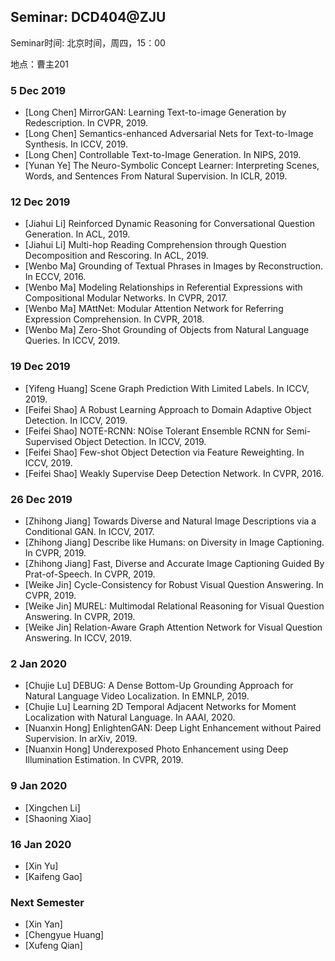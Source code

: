## Seminar: DCD404@ZJU

Seminar时间: 北京时间，周四，15：00

地点：曹主201

### 5 Dec 2019
- [Long Chen] MirrorGAN: Learning Text-to-image Generation by Redescription. In CVPR, 2019.
- [Long Chen] Semantics-enhanced Adversarial Nets for Text-to-Image Synthesis. In ICCV, 2019.
- [Long Chen] Controllable Text-to-Image Generation. In NIPS, 2019.
- [Yunan Ye] The Neuro-Symbolic Concept Learner: Interpreting Scenes, Words, and Sentences From Natural Supervision. In ICLR, 2019.

### 12 Dec 2019
- [Jiahui Li] Reinforced Dynamic Reasoning for Conversational Question Generation. In ACL, 2019.
- [Jiahui Li] Multi-hop Reading Comprehension through Question Decomposition and Rescoring. In ACL, 2019.
- [Wenbo Ma] Grounding of Textual Phrases in Images by Reconstruction. In ECCV, 2016.
- [Wenbo Ma] Modeling Relationships in Referential Expressions with Compositional Modular Networks. In CVPR, 2017.
- [Wenbo Ma] MAttNet: Modular Attention Network for Referring Expression Comprehension. In CVPR, 2018.
- [Wenbo Ma] Zero-Shot Grounding of Objects from Natural Language Queries. In ICCV, 2019.

  

### 19 Dec 2019
- [Yifeng Huang] Scene Graph Prediction With Limited Labels. In ICCV, 2019.
- [Feifei Shao] A Robust Learning Approach to Domain Adaptive Object Detection. In ICCV, 2019.
- [Feifei Shao] NOTE-RCNN: NOise Tolerant Ensemble RCNN for Semi-Supervised Object Detection. In ICCV, 2019.
- [Feifei Shao] Few-shot Object Detection via Feature Reweighting. In ICCV, 2019.
- [Feifei Shao] Weakly Supervise Deep Detection Network. In CVPR, 2016.

### 26 Dec 2019
- [Zhihong Jiang] Towards Diverse and Natural Image Descriptions via a Conditional GAN. In ICCV, 2017.
- [Zhihong Jiang] Describe like Humans: on Diversity in Image Captioning. In CVPR, 2019.
- [Zhihong Jiang] Fast, Diverse and Accurate Image Captioning Guided By Prat-of-Speech. In CVPR, 2019.
- [Weike Jin] Cycle-Consistency for Robust Visual Question Answering. In CVPR, 2019.
- [Weike Jin] MUREL: Multimodal Relational Reasoning for Visual Question Answering. In CVPR, 2019.
- [Weike Jin] Relation-Aware Graph Attention Network for Visual Question Answering. In ICCV, 2019.

### 2 Jan 2020
- [Chujie Lu] DEBUG: A Dense Bottom-Up Grounding Approach for Natural Language Video Localization. In EMNLP, 2019.
- [Chujie Lu] Learning 2D Temporal Adjacent Networks for Moment Localization with Natural Language. In AAAI, 2020.
- [Nuanxin Hong] EnlightenGAN: Deep Light Enhancement without Paired Supervision. In arXiv, 2019.
- [Nuanxin Hong] Underexposed Photo Enhancement using Deep Illumination Estimation. In CVPR, 2019.

### 9 Jan 2020
- [Xingchen Li]
- [Shaoning Xiao]

### 16 Jan 2020
- [Xin Yu]
- [Kaifeng Gao]

### Next Semester
- [Xin Yan]
- [Chengyue Huang]
- [Xufeng Qian]

